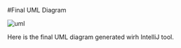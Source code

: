 #Final UML Diagram

![uml](images/GalaxyTruckerUML.png)

Here is the final UML diagram generated wirh IntelliJ tool.
